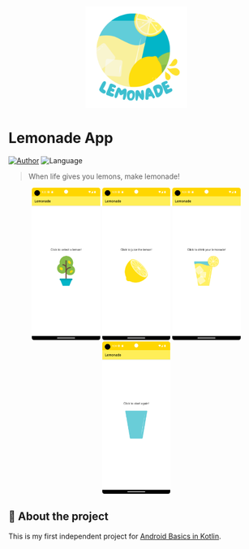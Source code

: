 <p align="center">
   <img src=".github/logo.png" width="200"/>
</p>

# Lemonade App


[![Author](https://img.shields.io/badge/author-JaqueDreyer-ffee58?style=flat-square)](https://github.com/jaquedreyer)
![Language](https://img.shields.io/badge/language-Kotlin-ffee58?style=flat-square)

> When life gives you lemons, make lemonade!


<p align="center">
  <img src=".github/select.png" border="0" height="300" >
  <img src=".github/squeeze.png" border="0" height="300">
  <img src=".github/drink.png" border="0" height="300">
  <img src=".github/empty.png" border="0" height="300">
  
  
</p>


## :rocket: About the project
This is my first independent project for [Android Basics in Kotlin](https://developer.android.com/courses/android-basics-kotlin/course).




